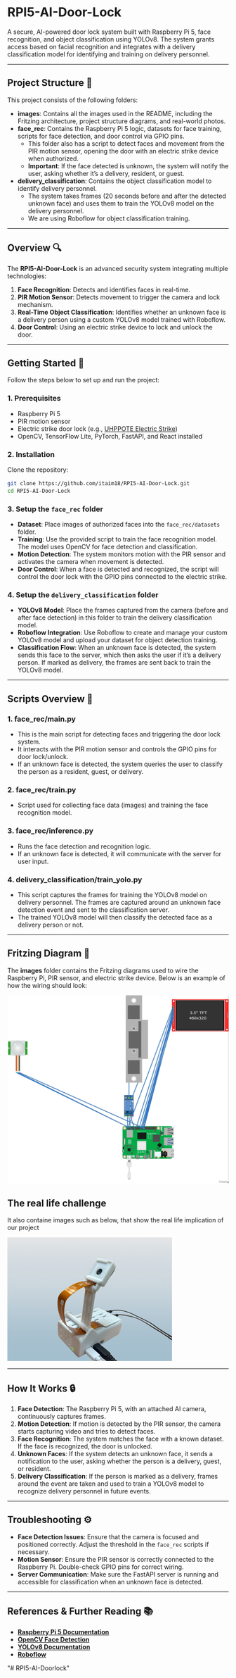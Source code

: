 # RPI5-AI-Door-Lock

A secure, AI-powered door lock system built with Raspberry Pi 5, face recognition, and object classification using YOLOv8. The system grants access based on facial recognition and integrates with a delivery classification model for identifying and training on delivery personnel.

---

## Project Structure 📂

This project consists of the following folders:

- **images**: Contains all the images used in the README, including the Fritzing architecture, project structure diagrams, and real-world photos.
- **face_rec**: Contains the Raspberry Pi 5 logic, datasets for face training, scripts for face detection, and door control via GPIO pins.
  - This folder also has a script to detect faces and movement from the PIR motion sensor, opening the door with an electric strike device when authorized.
  - **Important**: If the face detected is unknown, the system will notify the user, asking whether it’s a delivery, resident, or guest.
- **delivery_classification**: Contains the object classification model to identify delivery personnel.
  - The system takes frames (20 seconds before and after the detected unknown face) and uses them to train the YOLOv8 model on the delivery personnel.
  - We are using Roboflow for object classification training.

---

## Overview 🔍

The **RPI5-AI-Door-Lock** is an advanced security system integrating multiple technologies:

1. **Face Recognition**: Detects and identifies faces in real-time.
2. **PIR Motion Sensor**: Detects movement to trigger the camera and lock mechanism.
3. **Real-Time Object Classification**: Identifies whether an unknown face is a delivery person using a custom YOLOv8 model trained with Roboflow.
4. **Door Control**: Using an electric strike device to lock and unlock the door.

---

## Getting Started 🚀

Follow the steps below to set up and run the project:

### 1. Prerequisites
- Raspberry Pi 5
- PIR motion sensor
- Electric strike door lock (e.g., [UHPPOTE Electric Strike](https://www.amazon.com/UHPPOTE-Electric-Strike-Fail-Secure-Control/dp/B00V45GWTI?th=1))
- OpenCV, TensorFlow Lite, PyTorch, FastAPI, and React installed

### 2. Installation
Clone the repository:

```bash
git clone https://github.com/itaim18/RPI5-AI-Door-Lock.git
cd RPI5-AI-Door-Lock
```

### 3. Setup the `face_rec` folder
- **Dataset**: Place images of authorized faces into the `face_rec/datasets` folder.
- **Training**: Use the provided script to train the face recognition model. The model uses OpenCV for face detection and classification.
- **Motion Detection**: The system monitors motion with the PIR sensor and activates the camera when movement is detected.
- **Door Control**: When a face is detected and recognized, the script will control the door lock with the GPIO pins connected to the electric strike.

### 4. Setup the `delivery_classification` folder
- **YOLOv8 Model**: Place the frames captured from the camera (before and after face detection) in this folder to train the delivery classification model.
- **Roboflow Integration**: Use Roboflow to create and manage your custom YOLOv8 model and upload your dataset for object detection training. 
- **Classification Flow**: When an unknown face is detected, the system sends this face to the server, which then asks the user if it’s a delivery person. If marked as delivery, the frames are sent back to train the YOLOv8 model.

---

## Scripts Overview 📜

### 1. **face_rec/main.py**
- This is the main script for detecting faces and triggering the door lock system.
- It interacts with the PIR motion sensor and controls the GPIO pins for door lock/unlock.
- If an unknown face is detected, the system queries the user to classify the person as a resident, guest, or delivery.

### 2. **face_rec/train.py**
- Script used for collecting face data (images) and training the face recognition model.

### 3. **face_rec/inference.py**
- Runs the face detection and recognition logic.
- If an unknown face is detected, it will communicate with the server for user input.

### 4. **delivery_classification/train_yolo.py**
- This script captures the frames for training the YOLOv8 model on delivery personnel. The frames are captured around an unknown face detection event and sent to the classification server.
- The trained YOLOv8 model will then classify the detected face as a delivery person or not.

---

## Fritzing Diagram 🔌

The **images** folder contains the Fritzing diagrams used to wire the Raspberry Pi, PIR sensor, and electric strike device. Below is an example of how the wiring should look:

![Fritzing Diagram](images/fritzing.jpg)

## The real life challenge

It also containe images such as below, that show the real life implication of our project

![RL image](images/PICaso.png)

---

## How It Works 🔒

1. **Face Detection**: The Raspberry Pi 5, with an attached AI camera, continuously captures frames.
2. **Motion Detection**: If motion is detected by the PIR sensor, the camera starts capturing video and tries to detect faces.
3. **Face Recognition**: The system matches the face with a known dataset. If the face is recognized, the door is unlocked.
4. **Unknown Faces**: If the system detects an unknown face, it sends a notification to the user, asking whether the person is a delivery, guest, or resident.
5. **Delivery Classification**: If the person is marked as a delivery, frames around the event are taken and used to train a YOLOv8 model to recognize delivery personnel in future events.

---

## Troubleshooting ⚙️

- **Face Detection Issues**: Ensure that the camera is focused and positioned correctly. Adjust the threshold in the `face_rec` scripts if necessary.
- **Motion Sensor**: Ensure the PIR sensor is correctly connected to the Raspberry Pi. Double-check GPIO pins for correct wiring.
- **Server Communication**: Make sure the FastAPI server is running and accessible for classification when an unknown face is detected.

---

## References & Further Reading 📚

- **[Raspberry Pi 5 Documentation](https://www.raspberrypi.com/documentation/)**
- **[OpenCV Face Detection](https://docs.opencv.org/)**
- **[YOLOv8 Documentation](https://roboflow.com/)**
- **[Roboflow](https://roboflow.com/)**

"# RPI5-AI-Doorlock" 
